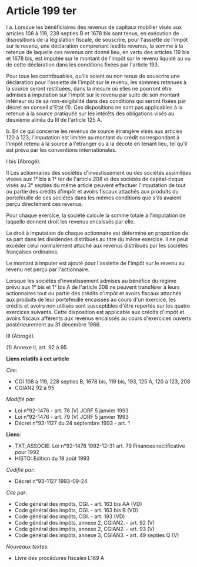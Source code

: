 # Article 199 ter

I a. Lorsque les bénéficiaires des revenus de capitaux mobilier visés aux articles 108 à 119, 238 septies B et 1678 bis sont
tenus, en exécution de dispositions de la législation fiscale, de souscrire, pour l'assiette de l'impôt sur le revenu, une
déclaration comprenant lesdits revenus, la somme à la retenue de laquelle ces revenus ont donné lieu, en vertu des articles
119 bis et 1678 bis, est imputée sur le montant de l'impôt sur le revenu liquidé au vu de cette déclaration dans les
conditions fixées par l'article 193.

Pour tous les contribuables, qu'ils soient ou non tenus de souscrire une déclaration pour l'assiette de l'impôt sur le
revenu, les sommes retenues à la source seront restituées, dans la mesure où elles ne pourront être admises à imputation sur
l'impôt sur le revenu par suite de son montant inférieur ou de sa non-exigibilité dans des conditions qui seront fixées par
décret en conseil d'Etat (1). Ces dispositions ne sont pas applicables à la retenue à la source pratiquée sur les intérêts
des obligations visés au deuxième alinéa du III de l'article 125 A.

b. En ce qui concerne les revenus de source étrangère visés aux articles 120 à 123, l'imputation est limitée au montant du
crédit correspondant à l'impôt retenu à la source à l'étranger ou à la décote en tenant lieu, tel qu'il est prévu par les
conventions internationales.

I bis (Abrogé).

II Les actionnaires des sociétés d'investissement ou des sociétés assimilées visées aux 1° bis à 1° ter de l'article 208 et
des sociétés de capital-risque visés au 3° septies du même article peuvent effectuer l'imputation de tout ou partie des
crédits d'impôt et avoirs fiscaux attachés aux produits du portefeuille de ces sociétés dans les mêmes conditions que s'ils
avaient perçu directement ces revenus.

Pour chaque exercice, la société calcule la somme totale à l'imputation de laquelle donnent droit les revenus encaissés par
elle.

Le droit à imputation de chaque actionnaire est déterminé en proportion de sa part dans les dividendes distribués au titre du
même exercice. Il ne peut excéder celui normalement attaché aux revenus distribués par les sociétés françaises ordinaires.

Le montant à imputer est ajouté pour l'assiette de l'impôt sur le revenu au revenu net perçu par l'actionnaire.

Lorsque les sociétés d'investissement admises au bénéfice du régime prévu aux 1° bis et 1° bis A de l'article 208 ne peuvent
transférer à leurs actionnaires tout ou partie des crédits d'impôt et avoirs fiscaux attachés aux produits de leur
portefeuille encaissés au cours d'un exercice, les crédits et avoirs non utilisés sont susceptibles d'être reportés sur les
quatre exercices suivants. Cette disposition est applicable aux crédits d'impôt et avoirs fiscaux afférents aux revenus
encaissés au cours d'exercices ouverts postérieurement au 31 décembre 1966.

III (Abrogé).

(1) Annexe II, art. 92 à 95.

**Liens relatifs à cet article**

_Cite_:

  - CGI 108 à 119, 228 septies B, 1678 bis, 119 bis, 193, 125 A, 120 à 123, 208
  - CGIAN2 92 à 95

_Modifié par_:

  - Loi n°92-1476 - art. 78 (V) JORF 5 janvier 1993
  - Loi n°92-1476 - art. 79 (V) JORF 5 janvier 1993
  - Décret n°93-1127 du 24 septembre 1993 - art. 1

**Liens**:

  - TXT_ASSOCIE: Loi n°92-1476 1992-12-31 art. 79 Finances rectificative pour 1992
  - HISTO: Edition du 18 août 1993

_Codifié par_:

  - Décret n°93-1127 1993-09-24

_Cité par_:

  - Code général des impôts, CGI. - art. 163 bis AA (VD)
  - Code général des impôts, CGI. - art. 163 bis B (VD)
  - Code général des impôts, CGI. - art. 193 (VD)
  - Code général des impôts, annexe 2, CGIAN2. - art. 92 (V)
  - Code général des impôts, annexe 2, CGIAN2. - art. 93 (V)
  - Code général des impôts, annexe 3, CGIAN3. - art. 49 septies Q (V)

_Nouveaux textes_:

  - Livre des procédures fiscales L169 A
